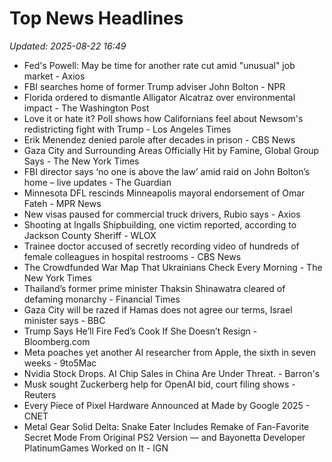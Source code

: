 # Top News Headlines

_Updated: 2025-08-22 16:49_

- Fed's Powell: May be time for another rate cut amid "unusual" job market - Axios
- FBI searches home of former Trump adviser John Bolton - NPR
- Florida ordered to dismantle Alligator Alcatraz over environmental impact - The Washington Post
- Love it or hate it? Poll shows how Californians feel about Newsom's redistricting fight with Trump - Los Angeles Times
- Erik Menendez denied parole after decades in prison - CBS News
- Gaza City and Surrounding Areas Officially Hit by Famine, Global Group Says - The New York Times
- FBI director says ‘no one is above the law’ amid raid on John Bolton’s home – live updates - The Guardian
- Minnesota DFL rescinds Minneapolis mayoral endorsement of Omar Fateh - MPR News
- New visas paused for commercial truck drivers, Rubio says - Axios
- Shooting at Ingalls Shipbuilding, one victim reported, according to Jackson County Sheriff - WLOX
- Trainee doctor accused of secretly recording video of hundreds of female colleagues in hospital restrooms - CBS News
- The Crowdfunded War Map That Ukrainians Check Every Morning - The New York Times
- Thailand’s former prime minister Thaksin Shinawatra cleared of defaming monarchy - Financial Times
- Gaza City will be razed if Hamas does not agree our terms, Israel minister says - BBC
- Trump Says He’ll Fire Fed’s Cook If She Doesn’t Resign - Bloomberg.com
- Meta poaches yet another AI researcher from Apple, the sixth in seven weeks - 9to5Mac
- Nvidia Stock Drops. AI Chip Sales in China Are Under Threat. - Barron's
- Musk sought Zuckerberg help for OpenAI bid, court filing shows - Reuters
- Every Piece of Pixel Hardware Announced at Made by Google 2025 - CNET
- Metal Gear Solid Delta: Snake Eater Includes Remake of Fan-Favorite Secret Mode From Original PS2 Version — and Bayonetta Developer PlatinumGames Worked on It - IGN